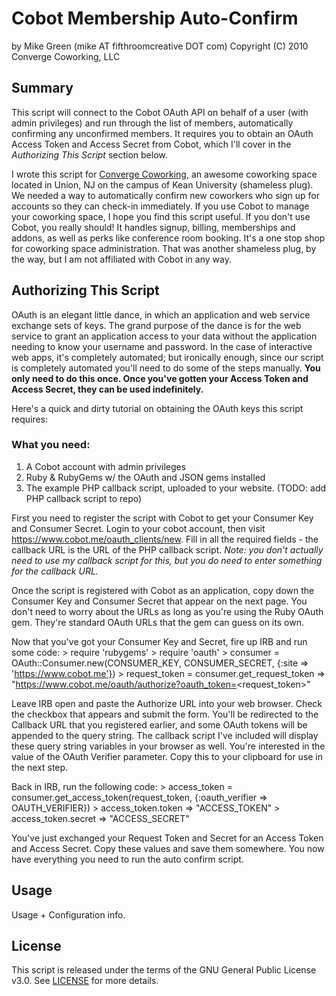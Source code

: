 # Cobot Membership Auto-Confirm

by Mike Green (mike AT fifthroomcreative DOT com)
Copyright (C) 2010 Converge Coworking, LLC

## Summary

This script will connect to the Cobot OAuth API on behalf of a user (with admin privileges) and run through the list of members, automatically confirming any unconfirmed members. It requires you to obtain an OAuth Access Token and Access Secret from Cobot, which I'll cover in the _Authorizing This Script_ section below.

I wrote this script for [Converge Coworking](http://www.convergenj.com), an awesome coworking space located in Union, NJ on the campus of Kean University (shameless plug). We needed a way to automatically confirm new coworkers who sign up for accounts so they can check-in immediately. If you use Cobot to manage your coworking space, I hope you find this script useful. If you don't use Cobot, you really should! It handles signup, billing, memberships and addons, as well as perks like conference room booking. It's a one stop shop for coworking space administration. That was another shameless plug, by the way, but I am not affiliated with Cobot in any way.

## Authorizing This Script

OAuth is an elegant little dance, in which an application and web service exchange sets of keys. The grand purpose of the dance is for the web service to grant an application access to your data without the application needing to know your username and password. In the case of interactive web apps, it's completely automated; but ironically enough, since our script is completely automated you'll need to do some of the steps manually. __You only need to do this once. Once you've gotten your Access Token and Access Secret, they can be used indefinitely.__

Here's a quick and dirty tutorial on obtaining the OAuth keys this script requires:

### What you need:
1. A Cobot account with admin privileges
2. Ruby & RubyGems w/ the OAuth and JSON gems installed
3. The example PHP callback script, uploaded to your website. (TODO: add PHP callback script to repo)

First you need to register the script with Cobot to get your Consumer Key and Consumer Secret. Login to your cobot account, then visit https://www.cobot.me/oauth_clients/new. Fill in all the required fields - the callback URL is the URL of the PHP callback script. _Note: you don't actually need to use my callback script for this, but you do need to enter something for the callback URL._

Once the script is registered with Cobot as an application, copy down the Consumer Key and Consumer Secret that appear on the next page. You don't need to worry about the URLs as long as you're using the Ruby OAuth gem. They're standard OAuth URLs that the gem can guess on its own.

Now that you've got your Consumer Key and Secret, fire up IRB and run some code:
	> require 'rubygems'
	> require 'oauth'
	> consumer = OAuth::Consumer.new(CONSUMER_KEY, CONSUMER_SECRET, {:site => 'https://www.cobot.me'})
	> request_token = consumer.get_request_token
	=> "https://www.cobot.me/oauth/authorize?oauth_token=<request_token>"

Leave IRB open and paste the Authorize URL into your web browser. Check the checkbox that appears and submit the form. You'll be redirected to the Callback URL that you registered earlier, and some OAuth tokens will be appended to the query string. The callback script I've included will display these query string variables in your browser as well. You're interested in the value of the OAuth Verifier parameter. Copy this to your clipboard for use in the next step.

Back in IRB, run the following code:
	> access_token = consumer.get_access_token(request_token, {:oauth_verifier => OAUTH_VERIFIER})
	> access_token.token
	=> "ACCESS_TOKEN"
	> access_token.secret
	=> "ACCESS_SECRET"

You've just exchanged your Request Token and Secret for an Access Token and Access Secret. Copy these values and save them somewhere. You now have everything you need to run the auto confirm script.

## Usage
Usage + Configuration info.

## License
This script is released under the terms of the GNU General Public License v3.0. See [LICENSE](https://github.com/mikedamage/cobot-auto-confirm/blob/master/LICENSE) for more details.
